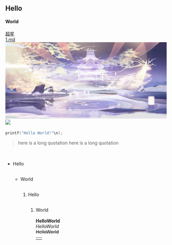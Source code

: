 ## Hello<br>
#### World<br>
[超星](http://jlu.fy.chaoxing.com/portal)<br>
[1.md](https://github.com/Dagny-l/helloworld/edit/main/1.md)<br>
![](https://github.com/Dagny-l/helloworld/blob/main/images/Screenshot_20200701_070157_com.tencent.swy.jpg)<br>
![](https://i02piccdn.sogoucdn.com/d8e819ceaa8517a4)<br>
```c
printf("Hello World!"\n);
```
<blockquote>
<p>here is a long quotation here is a long quotation</p>
</blockquote>　
<ul><li>Hello</li><br>
<ul><li>World</li><br>
<ol><li>Hello</li><br>
<ol><li>World</li><br>
<b>HelloWorld</b><br>
<i>HelloWorld</i><br>
<s>HelloWorld</s><br>
<u>---</u>
